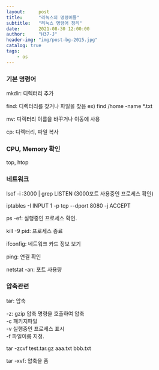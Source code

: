 ```yaml
---
layout:     post
title:      "리눅스의 명령어들"
subtitle:   "리눅스 명령어 정리"
date:       2021-08-30 12:00:00
author:     "H37-J"
header-img: "img/post-bg-2015.jpg"
catalog: true
tags:
    - os
---
```


### 기본 명령어

mkdir: 디렉터리 추가  

find: 디렉터리를 찾거나 파일을 찾음 ex)  find /home -name *.txt  

mv: 디렉터리 이름을 바꾸거나 이동에 사용  

cp: 디렉터리, 파일 복사  

### CPU, Memory 확인

top, htop

### 네트워크

lsof -i :3000 | grep LISTEN (3000포트 사용중인 프로세스 확인)

iptables -I INPUT 1 -p tcp --dport 8080 -j ACCEPT

ps -ef: 실행중인 프로세스 확인.

kill -9 pid: 프로세스 종료  

ifconfig: 네트워크 카드 정보 보기

ping: 연결 확인

netstat -an: 포트 사용량

### 압축관련

tar: 압축   

-z: gzip 압축 명령을 호출하여 압축  
-c 패키지파일  
-v 실행중인 프로세스 표시  
-f 파일이름 지정.  

tar -zcvf test.tar.gz aaa.txt bbb.txt  

tar -xvf: 압축을 품
  
